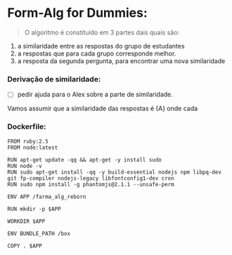 # Form-Alg for Dummies:

> O algoritmo é constituído em 3 partes dais quais são:
  1. a similaridade entre as respostas do grupo de estudantes
  2. a respostas que para cada grupo corresponde melhor.
  3. a resposta da segunda pergunta, para encontrar uma nova similaridade

### Derivação de similaridade:

- [ ] pedir ajuda para o Alex sobre a parte de similaridade.

Vamos assumir que a similaridade das respostas é {A} onde cada


### Dockerfile:

```
FROM ruby:2.5
FROM node:latest

RUN apt-get update -qq && apt-get -y install sudo
RUN node -v
RUN sudo apt-get install -qq -y build-essential nodejs npm libpq-dev git fp-compiler nodejs-legacy libfontconfig1-dev cron
RUN sudo npm install -g phantomjs@2.1.1 --unsafe-perm

ENV APP /farma_alg_reborn

RUN mkdir -p $APP

WORKDIR $APP

ENV BUNDLE_PATH /box

COPY . $APP
```
